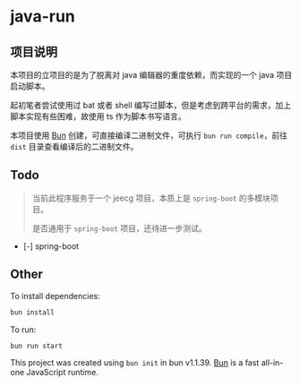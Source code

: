 # java-run

## 项目说明

本项目的立项目的是为了脱离对 java 编辑器的重度依赖，而实现的一个 java 项目启动脚本。

起初笔者尝试使用过 bat 或者 shell 编写过脚本，但是考虑到跨平台的需求，加上脚本实现有些困难，故使用 ts 作为脚本书写语言。

本项目使用 [Bun](https://bun.sh) 创建，可直接编译二进制文件，可执行 `bun run compile`，前往 `dist` 目录查看编译后的二进制文件。

## Todo

> 当前此程序服务于一个 jeecg 项目，本质上是 `spring-boot` 的多模块项目。
>
> 是否通用于 `spring-boot` 项目，还待进一步测试。
>

- [-] spring-boot

## Other

To install dependencies:

```bash
bun install
```

To run:

```bash
bun run start
```

This project was created using `bun init` in bun v1.1.39. [Bun](https://bun.sh) is a fast all-in-one JavaScript runtime.
